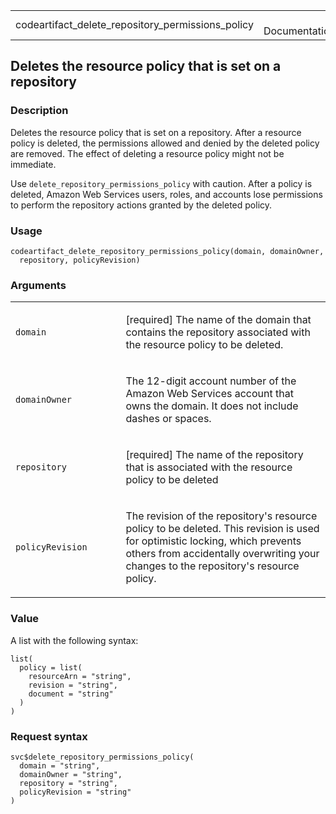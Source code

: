 <table style="width: 100%;">
<tbody>
<tr class="odd">
<td>codeartifact_delete_repository_permissions_policy</td>
<td style="text-align: right;">R Documentation</td>
</tr>
</tbody>
</table>

## Deletes the resource policy that is set on a repository

### Description

Deletes the resource policy that is set on a repository. After a
resource policy is deleted, the permissions allowed and denied by the
deleted policy are removed. The effect of deleting a resource policy
might not be immediate.

Use `delete_repository_permissions_policy` with caution. After a policy
is deleted, Amazon Web Services users, roles, and accounts lose
permissions to perform the repository actions granted by the deleted
policy.

### Usage

    codeartifact_delete_repository_permissions_policy(domain, domainOwner,
      repository, policyRevision)

### Arguments

<table>
<colgroup>
<col style="width: 35%" />
<col style="width: 65%" />
</colgroup>
<tbody>
<tr class="odd">
<td><code
id="codeartifact_delete_repository_permissions_policy_:_domain">domain</code></td>
<td><p>[required] The name of the domain that contains the repository
associated with the resource policy to be deleted.</p></td>
</tr>
<tr class="even">
<td><code
id="codeartifact_delete_repository_permissions_policy_:_domainOwner">domainOwner</code></td>
<td><p>The 12-digit account number of the Amazon Web Services account
that owns the domain. It does not include dashes or spaces.</p></td>
</tr>
<tr class="odd">
<td><code
id="codeartifact_delete_repository_permissions_policy_:_repository">repository</code></td>
<td><p>[required] The name of the repository that is associated with the
resource policy to be deleted</p></td>
</tr>
<tr class="even">
<td><code
id="codeartifact_delete_repository_permissions_policy_:_policyRevision">policyRevision</code></td>
<td><p>The revision of the repository's resource policy to be deleted.
This revision is used for optimistic locking, which prevents others from
accidentally overwriting your changes to the repository's resource
policy.</p></td>
</tr>
</tbody>
</table>

### Value

A list with the following syntax:

    list(
      policy = list(
        resourceArn = "string",
        revision = "string",
        document = "string"
      )
    )

### Request syntax

    svc$delete_repository_permissions_policy(
      domain = "string",
      domainOwner = "string",
      repository = "string",
      policyRevision = "string"
    )
